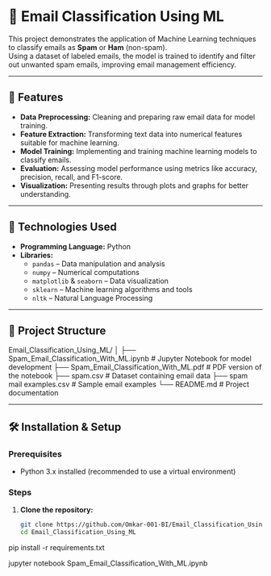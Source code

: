 # 📧 Email Classification Using ML

This project demonstrates the application of Machine Learning techniques to classify emails as **Spam** or **Ham** (non-spam).  
Using a dataset of labeled emails, the model is trained to identify and filter out unwanted spam emails, improving email management efficiency.

---

## 🚀 Features

- **Data Preprocessing:** Cleaning and preparing raw email data for model training.  
- **Feature Extraction:** Transforming text data into numerical features suitable for machine learning.  
- **Model Training:** Implementing and training machine learning models to classify emails.  
- **Evaluation:** Assessing model performance using metrics like accuracy, precision, recall, and F1-score.  
- **Visualization:** Presenting results through plots and graphs for better understanding.  

---

## 🧠 Technologies Used

- **Programming Language:** Python  
- **Libraries:**  
  - `pandas` – Data manipulation and analysis  
  - `numpy` – Numerical computations  
  - `matplotlib` & `seaborn` – Data visualization  
  - `sklearn` – Machine learning algorithms and tools  
  - `nltk` – Natural Language Processing  

---

## 📂 Project Structure

Email_Classification_Using_ML/
│
├── Spam_Email_Classification_With_ML.ipynb # Jupyter Notebook for model development
├── Spam_Email_Classification_With_ML.pdf # PDF version of the notebook
├── spam.csv # Dataset containing email data
├── spam mail examples.csv # Sample email examples
└── README.md # Project documentation


---

## 🛠️ Installation & Setup

### Prerequisites

- Python 3.x installed (recommended to use a virtual environment)  

### Steps

1. **Clone the repository:**
   ```bash
   git clone https://github.com/Omkar-001-BI/Email_Classification_Using_ML.git
   cd Email_Classification_Using_ML
pip install -r requirements.txt

jupyter notebook Spam_Email_Classification_With_ML.ipynb
